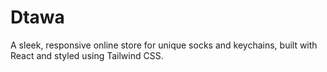# Dtawa
A sleek, responsive online store for unique socks and keychains, built with React and styled using Tailwind CSS.
